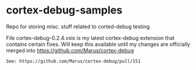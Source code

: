 # cortex-debug-samples
Repo for storing misc. stuff related to corted-debug testing

File cortex-debug-0.2.4.vsix is my latest cortex-debug extension that contains certain fixes. Will keep this available until my changes are officially merged into https://github.com/Marus/cortex-debug

    See: https://github.com/Marus/cortex-debug/pull/151 
